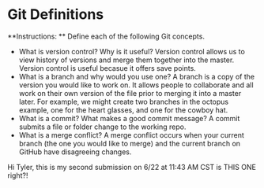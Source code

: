 # Git Definitions

**Instructions: ** Define each of the following Git concepts.

* What is version control?  Why is it useful?
Version control allows us to view history of versions and merge them together into the master.  Version control is useful becasue it offers save points. 
* What is a branch and why would you use one?
A branch is a copy of the version you would like to work on.  It allows people to collaborate and all work on their own version of the file prior to merging it into a master later.  For example, we might create two branches in the octopus example, one for the heart glasses, and one for the cowboy hat.
* What is a commit? What makes a good commit message?
A commit submits a file or folder change to the working repo.
* What is a merge conflict?
A merge conflict occurs when your current branch (the one you would like to merge) and the current branch on GitHub have disagreeing changes.


Hi Tyler, this is my second submission on 6/22 at 11:43 AM CST
is THIS ONE right?!